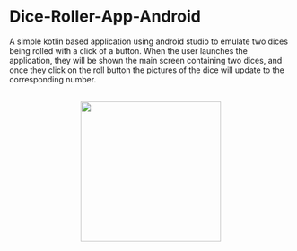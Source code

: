 # Dice-Roller-App-Android
A simple kotlin based application using android studio to emulate two dices being rolled with a click of a button. When the user launches the application, they will be shown the main screen containing two dices, and once they click on the roll button the pictures of the dice will update to the corresponding number. 
<br>
<br>
<p align="center">
  <img src="https://user-images.githubusercontent.com/57158277/169193063-79a3df81-46a3-435e-a35a-d6e9e04918f4.png" width="250">
</p>
